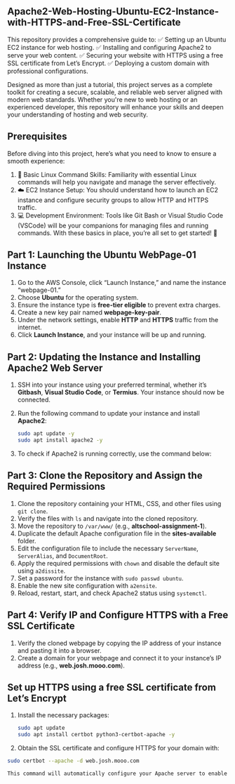 ## Apache2-Web-Hosting-Ubuntu-EC2-Instance-with-HTTPS-and-Free-SSL-Certificate
This repository provides a comprehensive guide to:
✅ Setting up an Ubuntu EC2 instance for web hosting.
✅ Installing and configuring Apache2 to serve your web content.
✅ Securing your website with HTTPS using a free SSL certificate from Let’s Encrypt.
✅ Deploying a custom domain with professional configurations.

Designed as more than just a tutorial, this project serves as a complete toolkit for creating a secure, scalable, and reliable web server aligned with modern web standards. Whether you're new to web hosting or an experienced developer, this repository will enhance your skills and deepen your understanding of hosting and web security.

## Prerequisites
Before diving into this project, here’s what you need to know to ensure a smooth experience:

1.  🔧 Basic Linux Command Skills: Familiarity with essential Linux commands will help you navigate and manage the server effectively.
2.  ☁️ EC2 Instance Setup: You should understand how to launch an EC2 instance and configure security groups to allow HTTP and HTTPS traffic.
3.  💻 Development Environment: Tools like Git Bash or Visual Studio Code (VSCode) will be your companions for managing files and running commands.
With these basics in place, you’re all set to get started! 🚀

## Part 1: Launching the Ubuntu WebPage-01 Instance

1. Go to the AWS Console, click “Launch Instance,” and name the instance “webpage-01.”
2. Choose **Ubuntu** for the operating system.
3. Ensure the instance type is **free-tier eligible** to prevent extra charges.
4. Create a new key pair named **webpage-key-pair**.
5. Under the network settings, enable **HTTP** and **HTTPS** traffic from the internet.
6. Click **Launch Instance**, and your instance will be up and running.

## Part 2: Updating the Instance and Installing Apache2 Web Server

1. SSH into your instance using your preferred terminal, whether it’s **Gitbash**, **Visual Studio Code**, or **Termius**. Your instance should now be connected.
   
2. Run the following command to update your instance and install **Apache2**:

   ```bash
   sudo apt update -y
   sudo apt install apache2 -y

3. To check if Apache2 is running correctly, use the command below:


## Part 3: Clone the Repository and Assign the Required Permissions
1. Clone the repository containing your HTML, CSS, and other files using `git clone`.
2. Verify the files with `ls` and navigate into the cloned repository.
3. Move the repository to `/var/www/` (e.g., **altschool-assignment-1**).
4. Duplicate the default Apache configuration file in the **sites-available** folder.
5. Edit the configuration file to include the necessary `ServerName`, `ServerAlias`, and `DocumentRoot`.
6. Apply the required permissions with `chown` and disable the default site using `a2dissite`.
7. Set a password for the instance with `sudo passwd ubuntu`.
8. Enable the new site configuration with `a2ensite`.
9. Reload, restart, start, and check Apache2 status using `systemctl`.

## Part 4: Verify IP and Configure HTTPS with a Free SSL Certificate

1. Verify the cloned webpage by copying the IP address of your instance and pasting it into a browser.
2. Create a domain for your webpage and connect it to your instance’s IP address (e.g., **web.josh.mooo.com**).

## Set up HTTPS using a free SSL certificate from Let’s Encrypt

1. Install the necessary packages:

   ```bash
   sudo apt update
   sudo apt install certbot python3-certbot-apache -y
   
2. Obtain the SSL certificate and configure HTTPS for your domain with:

 ```bash
sudo certbot --apache -d web.josh.mooo.com

This command will automatically configure your Apache server to enable HTTPS.




























































